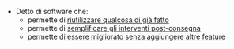 - Detto di software che:
	- permette di [riutilizzare qualcosa di già fatto]([[Riusabilità]])
	- permette di [semplificare gli interventi post-consegna]([[Manutenibilità]])
	- permette di [essere migliorato senza aggiungere altre feature]([[Perfettibilità]])